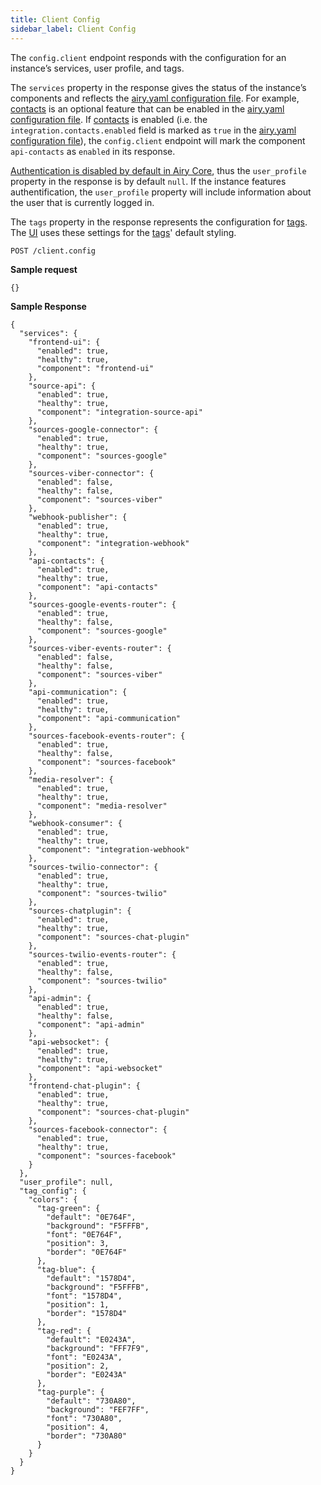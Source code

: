 ```yaml
---
title: Client Config
sidebar_label: Client Config
---
```


The `config.client` endpoint responds with the configuration for an instance’s services, user profile, and tags.

The `services` property in the response gives the status of the instance’s components and reflects the [airy.yaml configuration file](/getting-started/installation/configuration). For example, [contacts](contacts) is an optional feature that can be enabled in the [airy.yaml configuration file](/getting-started/installation/configuration). If [contacts](contacts) is enabled (i.e. the `integration.contacts.enabled` field is marked as `true` in the [airy.yaml configuration file](/getting-started/installation/configuration)), the `config.client` endpoint will mark the component `api-contacts` as `enabled` in its response.

[Authentication is disabled by default in Airy Core](/api/introduction), thus the `user_profile` property in the response is by default `null`. If the instance features authentification, the `user_profile` property will include information about the user that is currently logged in.

The `tags` property in the response represents the configuration for [tags](/ui/tags). The [UI](/ui/introduction) uses these settings for the [tags](/ui/tags)' default styling.

`POST /client.config`

**Sample request**

```json5
{}
```

**Sample Response**

```json5
{
  "services": {
    "frontend-ui": {
      "enabled": true,
      "healthy": true,
      "component": "frontend-ui"
    },
    "source-api": {
      "enabled": true,
      "healthy": true,
      "component": "integration-source-api"
    },
    "sources-google-connector": {
      "enabled": true,
      "healthy": true,
      "component": "sources-google"
    },
    "sources-viber-connector": {
      "enabled": false,
      "healthy": false,
      "component": "sources-viber"
    },
    "webhook-publisher": {
      "enabled": true,
      "healthy": true,
      "component": "integration-webhook"
    },
    "api-contacts": {
      "enabled": true,
      "healthy": true,
      "component": "api-contacts"
    },
    "sources-google-events-router": {
      "enabled": true,
      "healthy": false,
      "component": "sources-google"
    },
    "sources-viber-events-router": {
      "enabled": false,
      "healthy": false,
      "component": "sources-viber"
    },
    "api-communication": {
      "enabled": true,
      "healthy": true,
      "component": "api-communication"
    },
    "sources-facebook-events-router": {
      "enabled": true,
      "healthy": false,
      "component": "sources-facebook"
    },
    "media-resolver": {
      "enabled": true,
      "healthy": true,
      "component": "media-resolver"
    },
    "webhook-consumer": {
      "enabled": true,
      "healthy": true,
      "component": "integration-webhook"
    },
    "sources-twilio-connector": {
      "enabled": true,
      "healthy": true,
      "component": "sources-twilio"
    },
    "sources-chatplugin": {
      "enabled": true,
      "healthy": true,
      "component": "sources-chat-plugin"
    },
    "sources-twilio-events-router": {
      "enabled": true,
      "healthy": false,
      "component": "sources-twilio"
    },
    "api-admin": {
      "enabled": true,
      "healthy": false,
      "component": "api-admin"
    },
    "api-websocket": {
      "enabled": true,
      "healthy": true,
      "component": "api-websocket"
    },
    "frontend-chat-plugin": {
      "enabled": true,
      "healthy": true,
      "component": "sources-chat-plugin"
    },
    "sources-facebook-connector": {
      "enabled": true,
      "healthy": true,
      "component": "sources-facebook"
    }
  },
  "user_profile": null,
  "tag_config": {
    "colors": {
      "tag-green": {
        "default": "0E764F",
        "background": "F5FFFB",
        "font": "0E764F",
        "position": 3,
        "border": "0E764F"
      },
      "tag-blue": {
        "default": "1578D4",
        "background": "F5FFFB",
        "font": "1578D4",
        "position": 1,
        "border": "1578D4"
      },
      "tag-red": {
        "default": "E0243A",
        "background": "FFF7F9",
        "font": "E0243A",
        "position": 2,
        "border": "E0243A"
      },
      "tag-purple": {
        "default": "730A80",
        "background": "FEF7FF",
        "font": "730A80",
        "position": 4,
        "border": "730A80"
      }
    }
  }
}
```
